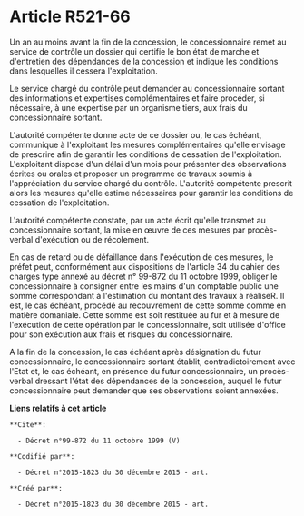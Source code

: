 # Article R521-66

Un an au moins avant la fin de la concession, le concessionnaire remet au service de contrôle un dossier qui certifie le bon
état de marche et d'entretien des dépendances de la concession et indique les conditions dans lesquelles il cessera
l'exploitation.

Le service chargé du contrôle peut demander au concessionnaire sortant des informations et expertises complémentaires et
faire procéder, si nécessaire, à une expertise par un organisme tiers, aux frais du concessionnaire sortant.

L'autorité compétente donne acte de ce dossier ou, le cas échéant, communique à l'exploitant les mesures complémentaires
qu'elle envisage de prescrire afin de garantir les conditions de cessation de l'exploitation. L'exploitant dispose d'un délai
d'un mois pour présenter des observations écrites ou orales et proposer un programme de travaux soumis à l'appréciation du
service chargé du contrôle. L'autorité compétente prescrit alors les mesures qu'elle estime nécessaires pour garantir les
conditions de cessation de l'exploitation.

L'autorité compétente constate, par un acte écrit qu'elle transmet au concessionnaire sortant, la mise en œuvre de ces
mesures par procès-verbal d'exécution ou de récolement.

En cas de retard ou de défaillance dans l'exécution de ces mesures, le préfet peut, conformément aux dispositions de
l'article 34 du cahier des charges type annexé au décret n° 99-872 du 11 octobre 1999, obliger le concessionnaire à consigner
entre les mains d'un comptable public une somme correspondant à l'estimation du montant des travaux à réaliseR. Il est, le
cas échéant, procédé au recouvrement de cette somme comme en matière domaniale. Cette somme est soit restituée au fur et à
mesure de l'exécution de cette opération par le concessionnaire, soit utilisée d'office pour son exécution aux frais et
risques du concessionnaire.

A la fin de la concession, le cas échéant après désignation du futur concessionnaire, le concessionnaire sortant établit,
contradictoirement avec l'Etat et, le cas échéant, en présence du futur concessionnaire, un procès-verbal dressant l'état des
dépendances de la concession, auquel le futur concessionnaire peut demander que ses observations soient annexées.

**Liens relatifs à cet article**

	**Cite**:

	  - Décret n°99-872 du 11 octobre 1999 (V)

	**Codifié par**:

	  - Décret n°2015-1823 du 30 décembre 2015 - art.

	**Créé par**:

	  - Décret n°2015-1823 du 30 décembre 2015 - art.
